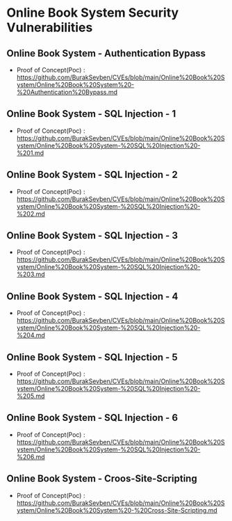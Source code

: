 # Online Book System  Security Vulnerabilities

## Online Book System - Authentication Bypass
+ Proof of Concept(Poc) : https://github.com/BurakSevben/CVEs/blob/main/Online%20Book%20System/Online%20Book%20System%20-%20Authentication%20Bypass.md

## Online Book System - SQL Injection - 1
+ Proof of Concept(Poc) : https://github.com/BurakSevben/CVEs/blob/main/Online%20Book%20System/Online%20Book%20System-%20SQL%20Injection%20-%201.md

## Online Book System - SQL Injection - 2
+ Proof of Concept(Poc) : https://github.com/BurakSevben/CVEs/blob/main/Online%20Book%20System/Online%20Book%20System-%20SQL%20Injection%20-%202.md

## Online Book System - SQL Injection - 3
+ Proof of Concept(Poc) : https://github.com/BurakSevben/CVEs/blob/main/Online%20Book%20System/Online%20Book%20System-%20SQL%20Injection%20-%203.md

## Online Book System - SQL Injection - 4
+ Proof of Concept(Poc) : https://github.com/BurakSevben/CVEs/blob/main/Online%20Book%20System/Online%20Book%20System-%20SQL%20Injection%20-%204.md

## Online Book System - SQL Injection - 5
+ Proof of Concept(Poc) : https://github.com/BurakSevben/CVEs/blob/main/Online%20Book%20System/Online%20Book%20System-%20SQL%20Injection%20-%205.md

## Online Book System - SQL Injection - 6
+ Proof of Concept(Poc) : https://github.com/BurakSevben/CVEs/blob/main/Online%20Book%20System/Online%20Book%20System-%20SQL%20Injection%20-%206.md

## Online Book System - Croos-Site-Scripting
+ Proof of Concept(Poc) : https://github.com/BurakSevben/CVEs/blob/main/Online%20Book%20System/Online%20Book%20System%20-%20Cross-Site-Scripting.md
